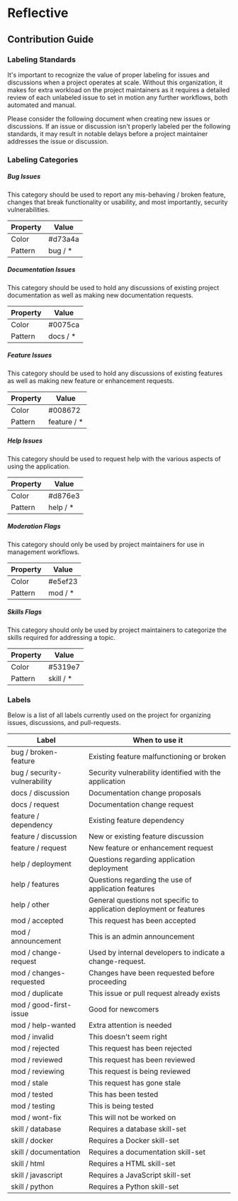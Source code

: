 # Reflective

## Contribution Guide

### Labeling Standards

It's important to recognize the value of proper labeling for issues and discussions when a project operates at scale.
Without this organization, it makes for extra workload on the project maintainers as it requires a detailed review of
each unlabeled issue to set in motion any further workflows, both automated and manual.

Please consider the following document when creating new issues or discussions. If an issue or discussion isn't
properly labeled per the following standards, it may result in notable delays before a project maintainer addresses
the issue or discussion.

### Labeling Categories

##### Bug Issues

This category should be used to report any mis-behaving / broken feature, changes that break functionality or usability,
and most importantly, security vulnerabilities.

| Property | Value   |
|----------|---------|
| Color    | #d73a4a |
| Pattern  | bug / * |

##### Documentation Issues

This category should be used to hold any discussions of existing project documentation as well as making new
documentation requests.

| Property | Value    |
|----------|----------|
| Color    | #0075ca  |
| Pattern  | docs / * |

##### Feature Issues

This category should be used to hold any discussions of existing features as well as making new feature or enhancement
requests.

| Property | Value       |
|----------|-------------|
| Color    | #008672     |
| Pattern  | feature / * |


##### Help Issues

This category should be used to request help with the various aspects of using the application.

| Property | Value    |
|----------|----------|
| Color    | #d876e3  |
| Pattern  | help / * |

##### Moderation Flags

This category should only be used by project maintainers for use in management workflows.

| Property | Value   |
|----------|---------|
| Color    | #e5ef23 |
| Pattern  | mod / * |

##### Skills Flags

This category should only be used by project maintainers to categorize the skills required for addressing a topic.

| Property | Value     |
|----------|-----------|
| Color    | #5319e7   |
| Pattern  | skill / * |

### Labels

Below is a list of all labels currently used on the project for organizing issues, discussions, and pull-requests.

| Label                        | When to use it                                                       |
|------------------------------|----------------------------------------------------------------------|
| bug / broken-feature         | Existing feature malfunctioning or broken                            |
| bug / security-vulnerability | Security vulnerability identified with the application               |
| docs / discussion            | Documentation change proposals                                       |
| docs / request               | Documentation change request                                         |
| feature / dependency         | Existing feature dependency                                          |
| feature / discussion         | New or existing feature discussion                                   |
| feature / request            | New feature or enhancement request                                   |
| help / deployment            | Questions regarding application deployment                           |
| help / features              | Questions regarding the use of application features                  |
| help / other                 | General questions not specific to application deployment or features |
| mod / accepted               | This request has been accepted                                       |
| mod / announcement           | This is an admin announcement                                        |
| mod / change-request         | Used by internal developers to indicate a change-request.            |
| mod / changes-requested      | Changes have been requested before proceeding                        |
| mod / duplicate              | This issue or pull request already exists                            |
| mod / good-first-issue       | Good for newcomers                                                   |
| mod / help-wanted            | Extra attention is needed                                            |
| mod / invalid                | This doesn't seem right                                              |
| mod / rejected               | This request has been rejected                                       |
| mod / reviewed               | This request has been reviewed                                       |
| mod / reviewing              | This request is being reviewed                                       |
| mod / stale                  | This request has gone stale                                          |
| mod / tested                 | This has been tested                                                 |
| mod / testing                | This is being tested                                                 |
| mod / wont-fix               | This will not be worked on                                           |
| skill / database             | Requires a database skill-set                                        |
| skill / docker               | Requires a Docker skill-set                                          |
| skill / documentation        | Requires a documentation skill-set                                   |
| skill / html                 | Requires a HTML skill-set                                            |
| skill / javascript           | Requires a JavaScript skill-set                                      |
| skill / python               | Requires a Python skill-set                                          |

